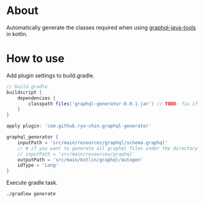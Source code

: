 # About
Automatically generate the classes required when using [graphql-java-tools](https://github.com/graphql-java-kickstart/graphql-java-tools) in kotlin.

# How to use
Add plugin settings to build.gradle.
```groovy
// build.gradle
buildscript {
    dependencies {
        classpath files('graphql-generator-0.0.1.jar') // TODO: fix if approved by gradle portal 
    }
}

apply plugin: 'com.github.ryo-chin.graphql-generator'

graphql_generator {
    inputPath = 'src/main/resources/graphql/schema.graphql' 
    // # if you want to generate all graphql files under the directory 
    // inputPath = 'src/main/resources/graphql'
    outputPath = 'src/main/kotlin/graphql/autogen'
    idType = 'Long'
}
```
Execute gradle task.
```bash
./gradlew generate
```
